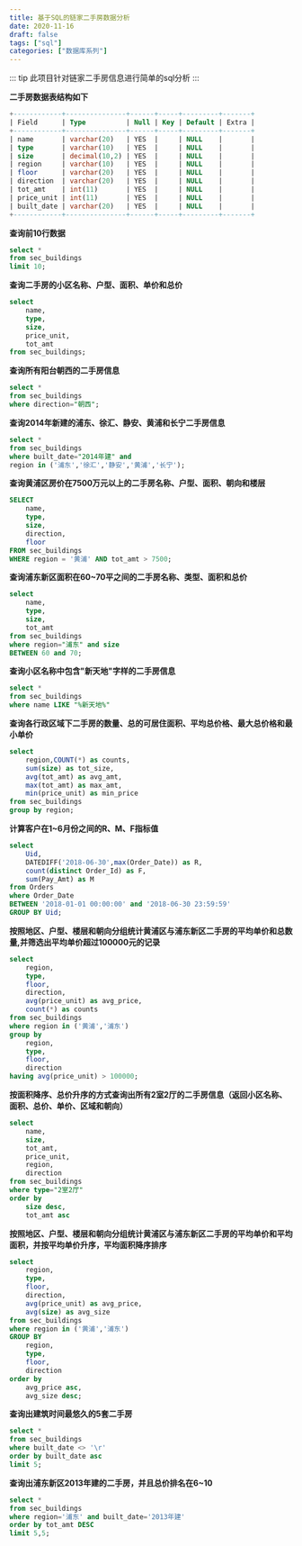 ```yaml
---
title: 基于SQL的链家二手房数据分析
date: 2020-11-16
draft: false
tags: ["sql"]
categories: ["数据库系列"]
---
```


::: tip
此项目针对链家二手房信息进行简单的sql分析
:::

**二手房数据表结构如下**

```sql
+------------+---------------+------+-----+---------+-------+
| Field      | Type          | Null | Key | Default | Extra |
+------------+---------------+------+-----+---------+-------+
| name       | varchar(20)   | YES  |     | NULL    |       |
| type       | varchar(10)   | YES  |     | NULL    |       |
| size       | decimal(10,2) | YES  |     | NULL    |       |
| region     | varchar(10)   | YES  |     | NULL    |       |
| floor      | varchar(20)   | YES  |     | NULL    |       |
| direction  | varchar(20)   | YES  |     | NULL    |       |
| tot_amt    | int(11)       | YES  |     | NULL    |       |
| price_unit | int(11)       | YES  |     | NULL    |       |
| built_date | varchar(20)   | YES  |     | NULL    |       |
+------------+---------------+------+-----+---------+-------+
```

**查询前10行数据**
```sql
select *
from sec_buildings
limit 10;
```

**查询二手房的小区名称、户型、面积、单价和总价**
```sql
select
    name,
    type,
    size,
    price_unit,
    tot_amt
from sec_buildings;
```

**查询所有阳台朝西的二手房信息**
```sql
select *
from sec_buildings
where direction="朝西";
```

**查询2014年新建的浦东、徐汇、静安、黄浦和长宁二手房信息**
```sql
select *
from sec_buildings
where built_date="2014年建" and
region in ('浦东','徐汇','静安','黄浦','长宁');
```

**查询黄浦区房价在7500万元以上的二手房名称、户型、面积、朝向和楼层**
```sql
SELECT
    name,
    type,
    size,
    direction,
    floor
FROM sec_buildings
WHERE region = '黄浦' AND tot_amt > 7500;
```

**查询浦东新区面积在60~70平之间的二手房名称、类型、面积和总价**
```sql
select
    name,
    type,
    size,
    tot_amt
from sec_buildings
where region="浦东" and size
BETWEEN 60 and 70;
```

**查询小区名称中包含"新天地"字样的二手房信息**
```sql
select * 
from sec_buildings
where name LIKE "%新天地%"
```

**查询各行政区域下二手房的数量、总的可居住面积、平均总价格、最大总价格和最小单价**
```sql
select
    region,COUNT(*) as counts,
    sum(size) as tot_size,
    avg(tot_amt) as avg_amt,
    max(tot_amt) as max_amt,
    min(price_unit) as min_price
from sec_buildings
group by region;
```


**计算客户在1~6月份之间的R、M、F指标值**
```sql
select
    Uid,
    DATEDIFF('2018-06-30',max(Order_Date)) as R,
    count(distinct Order_Id) as F,
    sum(Pay_Amt) as M
from Orders
where Order_Date
BETWEEN '2018-01-01 00:00:00' and '2018-06-30 23:59:59'
GROUP BY Uid;
```


**按照地区、户型、楼层和朝向分组统计黄浦区与浦东新区二手房的平均单价和总数量,并筛选出平均单价超过100000元的记录**
```sql
select
    region,
    type,
    floor,
    direction,
    avg(price_unit) as avg_price,
    count(*) as counts
from sec_buildings
where region in ('黄浦','浦东')
group by
    region,
    type,
    floor,
    direction
having avg(price_unit) > 100000;
```


**按面积降序、总价升序的方式查询出所有2室2厅的二手房信息（返回小区名称、面积、总价、单价、区域和朝向）**
```sql
select
    name,
    size,
    tot_amt,
    price_unit,
    region,
    direction
from sec_buildings
where type="2室2厅"
order by
    size desc,
    tot_amt asc
```

**按照地区、户型、楼层和朝向分组统计黄浦区与浦东新区二手房的平均单价和平均面积，并按平均单价升序，平均面积降序排序**
```sql
select
    region,
    type,
    floor,
    direction,
    avg(price_unit) as avg_price,
    avg(size) as avg_size
from sec_buildings
where region in ('黄浦','浦东')
GROUP BY
    region,
    type,
    floor,
    direction
order by
    avg_price asc,
    avg_size desc;
```


**查询出建筑时间最悠久的5套二手房**
```sql
select * 
from sec_buildings
where built_date <> '\r'
order by built_date asc
limit 5;
```

**查询出浦东新区2013年建的二手房，并且总价排名在6~10**
```sql
select *
from sec_buildings
where region='浦东' and built_date='2013年建'
order by tot_amt DESC
limit 5,5;
```